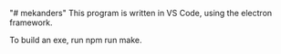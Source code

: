 "# mekanders" 
This program is written in VS Code, using the electron framework.

To build an exe, run npm run make.
